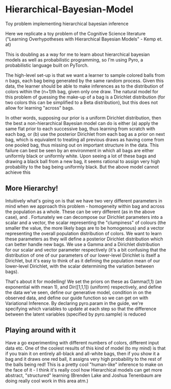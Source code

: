 # Hierarchical-Bayesian-Model
Toy problem implementing hierarchical bayesian inference

Here we replicate a toy problem of the Cognitive Science literature 
("Learning Overhypotheses with Hierarchical Bayesian Models" - Kemp et. at)

This is doubling as a way for me to learn about hierarchical bayesian models as well as probabilistic programming, so I'm using Pyro, a 
probabilistic language built on PyTorch.

The high-level set-up is that we want a learner to sample colored balls from n bags, each bag being generated by the same random
process. Given this data, the learner should be able to make inferences as to the distribution of colors within the (n+1)th bag, given
only one draw. The natural model for this problem of guessing the make-up of a bag is a Dirichlet distribution (for two colors this can
be simplified to a Beta distribution), but this does not allow for learning "across" bags. 

In other words, supposing our prior is a uniform Dirichlet distribution, then the best a non-hierarchical Bayesian model can do is either (a) apply the same flat prior to each successive bag, thus learning from scratch with each bag, or (b) use the posterior Dirichlet from each bag as a prior on next bag, which is equivalent to treating all previous draws as having come from one pooled bag, thus missing out on important structure in the data. This failure can best be seen by an environment in which all bags are either uniformly black or uniformly white. Upon seeing a lot of these bags and drawing a black ball from a new bag, it seems rational to assign very high probability to the bag being uniformly black. But the above model cannot
achieve this

## More Hierarchy!

Intuitively what's going on is that we have two very different parameters in mind when we approach this problem - homogeneity within
bag and across the population as a whole. These can be very different (as in the above case), and . Fortunately we can decompose our Dirichlet parameters into a scalar and a vector, the scalar representing the "clumpiness" of colours (the smaller the value, the more likely bags are to be homogenous) and a vector representing the overall population distribution of colors. We want to learn these parameters as they will define a posterior Dirichlet distribution which can better handle new bags. We use a Gamma and a Dirichlet distribution for our scalar and vector parameter respectively (it's a bit confusing that the distribution of one of our parameters of our lower-level Dirichlet is itself a Dirichlet, but it's easy to think of as it defining the population mean of our lower-level Dirichlet, with the scalar determining the variation between bags). 

That's about it for modelling! We set the priors on these as Gamma(1,1) (an exponential with mean 1), and Dir([1,1,1]) (uniform) respectively, and define the data we've seen, define our generative model, condition in on the observed data, and define
our guide function so we can get on with Variational Inference. By declaring pyro.param in the guide, we're specifying which variables to update at each step so that the difference between the latent variables (specified by pyro.sample) is reduced

## Playing around with it

Have a go experimenting with different numbers of colors, different input data etc. One of the coolest results of this kind of model
(to my mind) is that if you train it on entirely all-black and all-white bags, then if you show it a bag and it draws one red ball, it assigns very high probability to the rest of the balls being red! This is a pretty cool "human-like" inference to make on the face of it - I think it's really cool how Hierarchical models can get more abstract, "structured" learning (Brenden Lake and Joshua Tenenbaum are doing really cool work in this area atm.)

